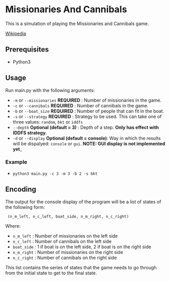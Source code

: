 # Missionaries And Cannibals

  This is a simulation of playing the Missionaries and Cannibals game.
  
  [Wikipedia](https://en.wikipedia.org/wiki/Missionaries_and_cannibals_problem)
  
## Prerequisites
- Python3

## Usage
Run main.py with the following arguments:
 - ``` -m ``` or ``` --missionaries ```  __REQUIRED__ : Number of missionaries in the game.
 - ``` -c ``` or ``` --cannibals ``` __REQUIRED__ : Number of cannibals in the game.
 - ``` -b ``` or ``` --boat_size ``` __REQUIRED__ : Number of people that can fit in the boat.
 - ``` -s ``` or ``` --strategy ``` __REQUIRED__ : Strategy to be used. This can take one of three values: ```random```, ```bkt``` or ```iddfs```
 - ``` --depth ``` __Optional (default = 3)__ : Depth of a step. __Only has effect with IDDFS strategy.__ 
 - ``` -d ``` or ``` --display ``` __Optional (default = console)__: Way in which the results will be dispalyed: ```console``` or ```gui```. __NOTE: GUI display is not implemented yet___
 
 ### Example
  - ```python3 main.py -c 3 -m 3 -b 2 -s bkt```
  
  ## Encoding
  The output for the console display of the program will be a list of states of the following form:
  
     (n_m_left, n_c_left, boat_side, n_m_right, n_c_right)
  
  Where:

  -  ``` n_m_left ``` : Number of missionaries on the left side
  -  ``` n_c_left ``` : Number of cannibals on the left side
  -  ``` boat_side ``` : 1 if boat is on the left side, 2 if boat is on the right side
  -  ``` n_m_right ``` : Number of missionaries on the right side
  -  ``` n_c_right ``` : Number of cannibals on the right side
  
  This list contains the series of states that the game needs to go through from the initial state to get to the final state.
